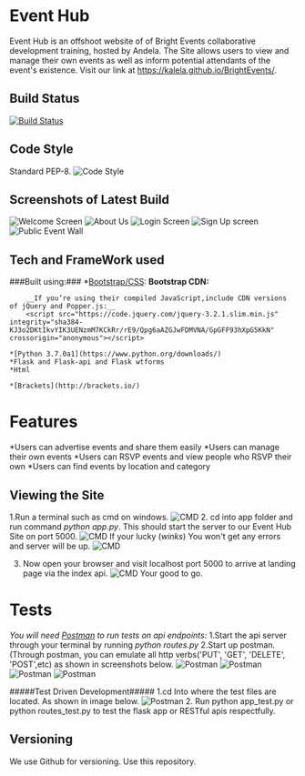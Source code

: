 Event Hub
=========
Event Hub is an offshoot website of of Bright Events collaborative development training, hosted by Andela. The Site allows users to view and manage their own events as well as inform potential attendants of the event's existence. Visit our link at https://kalela.github.io/BrightEvents/.

Build Status
------------
[![Build Status](https://travis-ci.org/Kalela/BrightEvents.svg?branch=ft-flask-app)](https://travis-ci.org/Kalela/BrightEvents)

Code Style
----------
Standard PEP-8.
![Code Style](https://img.shields.io/badge/code_style-standard-brightgreen.svg)

Screenshots of Latest Build
---------------------------
![Welcome Screen](https://image.ibb.co/dFuCPb/Screenshot_94.png "Bright Events")
![About Us](https://image.ibb.co/kpCcqG/Screenshot_95.png "Bright Events")
![Login Screen](https://image.ibb.co/mtECPb/Screenshot_96.png "Bright Events")
![Sign Up screen](https://image.ibb.co/jC9OVG/Screenshot_97.png "Bright Events")
![Public Event Wall](https://image.ibb.co/n54OVG/Screenshot_98.png "Bright Events")

Tech and FrameWork used
-----------------------
###Built using:###
    *[Bootstrap/CSS](https://getbootstrap.com/docs/4.0/getting-started/download/):
        __Bootstrap CDN:__
        <link rel="stylesheet" href="https://maxcdn.bootstrapcdn.com/bootstrap/4.0.0-beta.2/css/bootstrap.min.css" integrity="sha384-PsH8R72JQ3SOdhVi3uxftmaW6Vc51MKb0q5P2rRUpPvrszuE4W1povHYgTpBfshb" crossorigin="anonymous">
<script src="https://maxcdn.bootstrapcdn.com/bootstrap/4.0.0-beta.2/js/bootstrap.min.js" integrity="sha384-alpBpkh1PFOepccYVYDB4do5UnbKysX5WZXm3XxPqe5iKTfUKjNkCk9SaVuEZflJ" crossorigin="anonymous"></script>
        __If you’re using their compiled JavaScript,include CDN versions of jQuery and Popper.js:__
        <script src="https://code.jquery.com/jquery-3.2.1.slim.min.js" integrity="sha384-KJ3o2DKtIkvYIK3UENzmM7KCkRr/rE9/Qpg6aAZGJwFDMVNA/GpGFF93hXpG5KkN" crossorigin="anonymous"></script>
<script src="https://cdnjs.cloudflare.com/ajax/libs/popper.js/1.12.3/umd/popper.min.js" integrity="sha384-vFJXuSJphROIrBnz7yo7oB41mKfc8JzQZiCq4NCceLEaO4IHwicKwpJf9c9IpFgh" crossorigin="anonymous"></script>
    
    
    *[Python 3.7.0a1](https://www.python.org/downloads/)
    *Flask and Flask-api and Flask wtforms
    *Html
    
    *[Brackets](http://brackets.io/)
    
Features
========
*Users can advertise events and share them easily 
*Users can manage their own events
*Users can RSVP events and view people who RSVP their own
*Users can find events by location and category

Viewing the Site
----------------
1.Run a terminal such as cmd on windows.
![CMD](https://image.ibb.co/hc6HPb/Screenshot_101_LI.jpg "Bright Events")
2. cd into app folder and run command _python app.py_. This should start the server to our Event Hub Site on port 5000.
![CMD](https://image.ibb.co/gHuqAG/Screenshot_102_LI.jpg "Bright Events") 
   If your lucky (*winks*) You won't get any errors and server will be up.
![CMD](https://image.ibb.co/mpHtVG/Screenshot_104_LI.jpg "Bright Events")
   
3. Now open your browser and visit localhost port 5000 to arrive at landing page via the index api.
![CMD](https://image.ibb.co/gxECPb/Screenshot_105_LI.jpg "Bright Events")
Your good to go.

Tests
=====
_You will need [Postman](https://www.getpostman.com/apps) to run tests on api endpoints:_
    1.Start the api server through your terminal by running _python routes.py_
    2.Start up postman. (Through postman, you can emulate all http verbs('PUT', 'GET', 'DELETE', 'POST',etc) as shown in screenshots below.
    ![Postman](https://image.ibb.co/gHy27w/Screenshot_111.png "Api Tests")
    ![Postman](https://image.ibb.co/hXVRZb/Screenshot_113.png "Api Tests")
    ![Postman](https://image.ibb.co/kdMN7w/Screenshot_115.png "Api Tests")
    ![Postman](https://image.ibb.co/hpNUnw/Screenshot_118.png "Api Tests")
    
   

#####Test Driven Development#####
1.cd Into where the test files are located. As shown in image below.
    ![Postman](https://image.ibb.co/kVs9n6/Screenshot_140_LI.jpg "TDD")
2. Run python app_test.py or python routes_test.py to test the flask app or RESTful apis respectfully.


Versioning
----------
We use Github for versioning. Use this repository.



    





